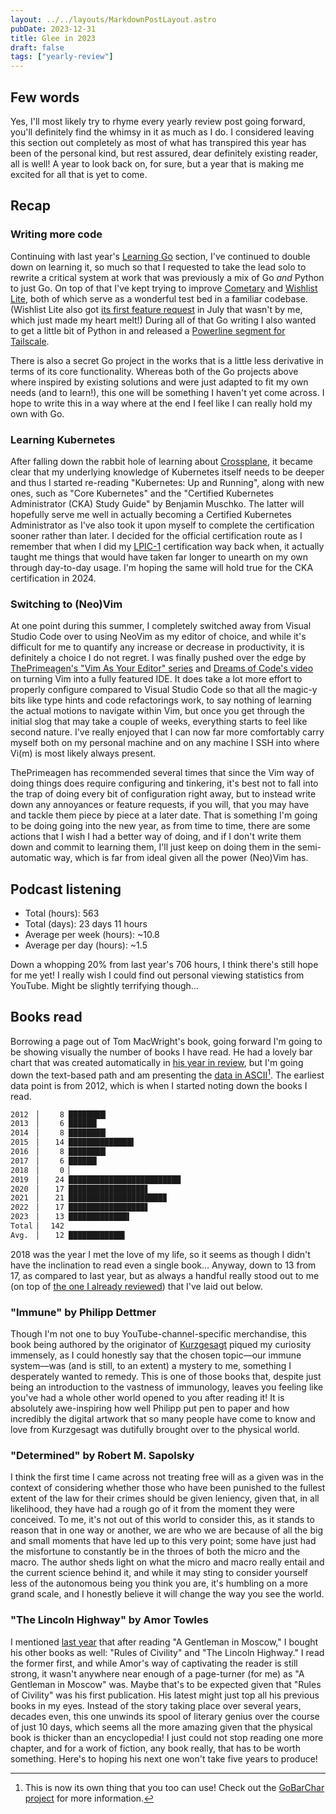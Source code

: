 ```yaml
---
layout: ../../layouts/MarkdownPostLayout.astro
pubDate: 2023-12-31
title: Glee in 2023
draft: false
tags: ["yearly-review"]
---
```

## Few words

Yes, I'll most likely try to rhyme every yearly review post going forward, you'll definitely find the whimsy in it as much as I do. I considered leaving this section out completely as most of what has transpired this year has been of the personal kind, but rest assured, dear definitely existing reader, all is well! A year to look back on, for sure, but a year that is making me excited for all that is yet to come.

## Recap

### Writing more code

Continuing with last year's [Learning Go](https://usrme.xyz/posts/hullabaloo-with-2022/#learning-go) section, I've continued to double down on learning it, so much so that I requested to take the lead solo to rewrite a critical system at work that was previously a mix of Go _and_ Python to just Go. On top of that I've kept trying to improve [Cometary](https://github.com/usrme/cometary) and [Wishlist Lite](https://github.com/usrme/wishlistlite), both of which serve as a wonderful test bed in a familiar codebase. (Wishlist Lite also got [its first feature request](https://github.com/usrme/wishlistlite/issues/30) in July that wasn't by me, which just made my heart melt!) During all of that Go writing I also wanted to get a little bit of Python in and released a [Powerline segment for Tailscale](https://github.com/usrme/powerline-tailscale).

There is also a secret Go project in the works that is a little less derivative in terms of its core functionality. Whereas both of the Go projects above where inspired by existing solutions and were just adapted to fit my own needs (and to learn!), this one will be something I haven't yet come across. I hope to write this in a way where at the end I feel like I can really hold my own with Go.

### Learning Kubernetes

After falling down the rabbit hole of learning about [Crossplane](https://www.crossplane.io/), it became clear that my underlying knowledge of Kubernetes itself needs to be deeper and thus I started re-reading "Kubernetes: Up and Running", along with new ones, such as "Core Kubernetes" and the "Certified Kubernetes Administrator (CKA) Study Guide" by Benjamin Muschko. The latter will hopefully serve me well in actually becoming a Certified Kubernetes Administrator as I've also took it upon myself to complete the certification sooner rather than later. I decided for the official certification route as I remember that when I did my [LPIC-1](https://www.lpi.org/our-certifications/lpic-1-overview/) certification way back when, it actually taught me things that would have taken far longer to unearth on my own through day-to-day usage. I'm hoping the same will hold true for the CKA certification in 2024.

### Switching to (Neo)Vim

At one point during this summer, I completely switched away from Visual Studio Code over to using NeoVim as my editor of choice, and while it's difficult for me to quantify any increase or decrease in productivity, it is definitely a choice I do not regret. I was finally pushed over the edge by [ThePrimeagen's "Vim As Your Editor" series](https://www.youtube.com/playlist?list=PLm323Lc7iSW_wuxqmKx_xxNtJC_hJbQ7R) and [Dreams of Code's video](https://www.youtube.com/watch?v=Mtgo-nP_r8Y) on turning Vim into a fully featured IDE. It does take a lot more effort to properly configure compared to Visual Studio Code so that all the magic-y bits like type hints and code refactorings work, to say nothing of learning the actual motions to navigate within Vim, but once you get through the initial slog that may take a couple of weeks, everything starts to feel like second nature. I've really enjoyed that I can now far more comfortably carry myself both on my personal machine and on any machine I SSH into where Vi(m) is most likely always present.

ThePrimeagen has recommended several times that since the Vim way of doing things does require configuring and tinkering, it's best not to fall into the trap of doing every bit of configuration right away, but to instead write down any annoyances or feature requests, if you will, that you may have and tackle them piece by piece at a later date. That is something I'm going to be doing going into the new year, as from time to time, there are some actions that I wish I had a better way of doing, and if I don't write them down and commit to learning them, I'll just keep on doing them in the semi-automatic way, which is far from ideal given all the power (Neo)Vim has.

## Podcast listening

* Total (hours): 563
* Total (days): 23 days 11 hours
* Average per week (hours): ~10.8
* Average per day (hours): ~1.5

Down a whopping 20% from last year's 706 hours, I think there's still hope for me yet! I really wish I could find out personal viewing statistics from YouTube. Might be slightly terrifying though...

## Books read

Borrowing a page out of Tom MacWright's book, going forward I'm going to be showing visually the number of books I have read. He had a lovely bar chart that was created automatically in [his year in review](https://macwright.com/2023/12/28/year-in-review.html), but I'm going down the text-based path and am presenting the [data in ASCII](https://alexwlchan.net/2018/ascii-bar-charts/)[^1]. The earliest data point is from 2012, which is when I started noting down the books I read.

```bash
2012  ▏    8 ████████▎
2013  ▏    6 ██████▎
2014  ▏    8 ████████▎
2015  ▏   14 ██████████████▌
2016  ▏    8 ████████▎
2017  ▏    6 ██████▎
2018  ▏    0 ▏
2019  ▏   24 █████████████████████████
2020  ▏   17 █████████████████▋
2021  ▏   21 █████████████████████▉
2022  ▏   17 █████████████████▋
2023  ▏   13 █████████████▌
Total ▏  142
Avg.  ▏   12 ████████████▌
```

2018 was the year I met the love of my life, so it seems as though I didn't have the inclination to read even a single book... Anyway, down to 13 from 17, as compared to last year, but as always a handful really stood out to me (on top of [the one I already reviewed](https://usrme.xyz/posts/book-review-how-minds-change-by-david-mcraney/)) that I've laid out below.

### "Immune" by Philipp Dettmer

Though I'm not one to buy YouTube-channel-specific merchandise, this book being authored by the originator of [Kurzgesagt](https://www.youtube.com/@kurzgesagt) piqued my curiosity immensely, as I could honestly say that the chosen topic—our immune system—was (and is still, to an extent) a mystery to me, something I desperately wanted to remedy. This is one of those books that, despite just being an introduction to the vastness of immunology, leaves you feeling like you've had a whole other world opened to you after reading it! It is absolutely awe-inspiring how well Philipp put pen to paper and how incredibly the digital artwork that so many people have come to know and love from Kurzgesagt was dutifully brought over to the physical world.

### "Determined" by Robert M. Sapolsky

I think the first time I came across not treating free will as a given was in the context of considering whether those who have been punished to the fullest extent of the law for their crimes should be given leniency, given that, in all likelihood, they have had a rough go of it from the moment they were conceived. To me, it's not out of this world to consider this, as it stands to reason that in one way or another, we are who we are because of all the big and small moments that have led up to this very point; some have just had the misfortune to constantly be in the throes of both the micro and the macro. The author sheds light on what the micro and macro really entail and the current science behind it, and while it may sting to consider yourself less of the autonomous being you think you are, it's humbling on a more grand scale, and I honestly believe it will change the way you see the world.

### "The Lincoln Highway" by Amor Towles

I mentioned [last year](https://usrme.xyz/posts/hullabaloo-with-2022/#books-read) that after reading "A Gentleman in Moscow," I bought his other books as well: "Rules of Civility" and "The Lincoln Highway." I read the former first, and while Amor's way of captivating the reader is still strong, it wasn't anywhere near enough of a page-turner (for me) as "A Gentleman in Moscow" was. Maybe that's to be expected given that "Rules of Civility" was his first publication. His latest might just top all his previous books in my eyes. Instead of the story taking place over several years, decades even, this one unwinds its spool of literary genius over the course of just 10 days, which seems all the more amazing given that the physical book is thicker than an encyclopedia! I just could not stop reading one more chapter, and for a work of fiction, any book really, that has to be worth something. Here's to hoping his next one won't take five years to produce!

[^1]: This is now its own thing that you too can use! Check out the [GoBarChar project](https://github.com/usrme/gobarchar) for more information.
